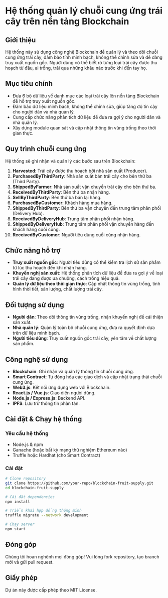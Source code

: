 # Hệ thống quản lý chuỗi cung ứng trái cây trên nền tảng Blockchain

## Giới thiệu
Hệ thống này sử dụng công nghệ Blockchain để quản lý và theo dõi chuỗi cung ứng trái cây, đảm bảo tính minh bạch, không thể chỉnh sửa và dễ dàng truy xuất nguồn gốc. Người dùng có thể biết rõ từng loại trái cây được thu hoạch từ đâu, ai trồng, trải qua những khâu nào trước khi đến tay họ.

## Mục tiêu chính
- Đưa 6 bộ dữ liệu về danh mục các loại trái cây lên nền tảng Blockchain để hỗ trợ truy xuất nguồn gốc.
- Đảm bảo dữ liệu minh bạch, không thể chỉnh sửa, giúp tăng độ tin cậy cho người dân và nhà quản lý.
- Cung cấp chức năng phân tích dữ liệu để đưa ra gợi ý cho người dân và nhà quản lý.
- Xây dựng module quan sát và cập nhật thông tin vùng trồng theo thời gian thực.

## Quy trình chuỗi cung ứng
Hệ thống sẽ ghi nhận và quản lý các bước sau trên Blockchain:
1. **Harvested**: Trái cây được thu hoạch bởi nhà sản xuất (Producer).
2. **PurchasedByThirdParty**: Nhà sản xuất bán trái cây cho bên thứ ba (Third Party).
3. **ShippedByFarmer**: Nhà sản xuất vận chuyển trái cây cho bên thứ ba.
4. **ReceivedByThirdParty**: Bên thứ ba nhận hàng.
5. **SellByThirdParty**: Bên thứ ba bán lại hàng.
6. **PurchasedByCustomer**: Khách hàng mua hàng.
7. **ShippedByThirdParty**: Bên thứ ba vận chuyển đến trung tâm phân phối (Delivery Hub).
8. **ReceivedByDeliveryHub**: Trung tâm phân phối nhận hàng.
9. **ShippedByDeliveryHub**: Trung tâm phân phối vận chuyển hàng đến khách hàng cuối cùng.
10. **ReceivedByCustomer**: Người tiêu dùng cuối cùng nhận hàng.

## Chức năng hỗ trợ
- **Truy xuất nguồn gốc**: Người tiêu dùng có thể kiểm tra lịch sử sản phẩm từ lúc thu hoạch đến khi nhận hàng.
- **Khuyến nghị sản xuất**: Hệ thống phân tích dữ liệu để đưa ra gợi ý về loại trái cây đang được ưa chuộng, cách trồng hiệu quả.
- **Quản lý dữ liệu theo thời gian thực**: Cập nhật thông tin vùng trồng, tình hình thời tiết, sản lượng, chất lượng trái cây.

## Đối tượng sử dụng
- **Người dân**: Theo dõi thông tin vùng trồng, nhận khuyến nghị để cải thiện sản xuất.
- **Nhà quản lý**: Quản lý toàn bộ chuỗi cung ứng, đưa ra quyết định dựa trên dữ liệu minh bạch.
- **Người tiêu dùng**: Truy xuất nguồn gốc trái cây, yên tâm về chất lượng sản phẩm.

## Công nghệ sử dụng
- **Blockchain**: Ghi nhận và quản lý thông tin chuỗi cung ứng.
- **Smart Contract**: Tự động hóa các giao dịch và cập nhật trạng thái chuỗi cung ứng.
- **Web3.js**: Kết nối ứng dụng web với Blockchain.
- **React.js / Vue.js**: Giao diện người dùng.
- **Node.js / Express.js**: Backend API.
- **IPFS**: Lưu trữ thông tin phân tán.

## Cài đặt & Chạy hệ thống
### Yêu cầu hệ thống
- Node.js & npm
- Ganache (hoặc bất kỳ mạng thử nghiệm Ethereum nào)
- Truffle hoặc Hardhat (cho Smart Contract)

### Cài đặt
```sh
# Clone repository
git clone https://github.com/your-repo/blockchain-fruit-supply.git
cd blockchain-fruit-supply

# Cài đặt dependencies
npm install

# Triển khai hợp đồng thông minh
truffle migrate --network development

# Chạy server
npm start
```

## Đóng góp
Chúng tôi hoan nghênh mọi đóng góp! Vui lòng fork repository, tạo branch mới và gửi pull request.

## Giấy phép
Dự án này được cấp phép theo MIT License.
